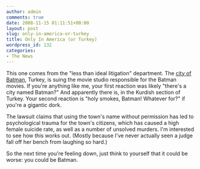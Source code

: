 ```yaml
---
author: admin
comments: true
date: 2008-11-15 01:11:51+00:00
layout: post
slug: only-in-america-or-turkey
title: Only In America (or Turkey)
wordpress_id: 132
categories:
- The News
---
```


This one comes from the "less than ideal litigation" department. The [city of Batman](http://www.variety.com/article/VR1117995653.html?categoryid=13&cs=1), Turkey, is suing the movie studio responsible for the Batman movies. If you're anything like me, your first reaction was likely "there's a city named Batman?" And apparently there is, in the Kurdish section of Turkey. Your second reaction is "holy smokes, Batman! Whatever for?" if you're a gigantic dork.

The lawsuit claims that using the town's name without permission has led to psychological trauma for the town's citizens, which has caused a high female suicide rate, as well as a number of unsolved murders. I'm interested to see how this works out. (Mostly because I've never actually seen a judge fall off her bench from laughing so hard.)

So the next time you're feeling down, just think to yourself that it could be worse: you could be Batman.

